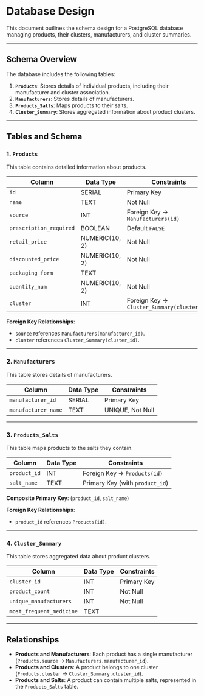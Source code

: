 # Database Design

This document outlines the schema design for a PostgreSQL database managing products, their clusters, manufacturers, and cluster summaries.

---

## **Schema Overview**

The database includes the following tables:

1. **`Products`**: Stores details of individual products, including their manufacturer and cluster association.
2. **`Manufacturers`**: Stores details of manufacturers.
3. **`Products_Salts`**: Maps products to their salts.
4. **`Cluster_Summary`**: Stores aggregated information about product clusters.

---

## **Tables and Schema**

### 1. **`Products`**
This table contains detailed information about products.

| Column               | Data Type      | Constraints                          |
|----------------------|----------------|--------------------------------------|
| `id`                 | SERIAL         | Primary Key                          |
| `name`               | TEXT           | Not Null                             |
| `source`             | INT            | Foreign Key → `Manufacturers(id)`    |
| `prescription_required` | BOOLEAN      | Default `FALSE`                      |
| `retail_price`       | NUMERIC(10, 2) | Not Null |
| `discounted_price`       | NUMERIC(10, 2) | Not Null |
| `packaging_form`     | TEXT           |                                      |
| `quantity_num`       | NUMERIC(10, 2) | Not Null |
| `cluster`            | INT            | Foreign Key → `Cluster_Summary(cluster_id)` |

**Foreign Key Relationships**:
- `source` references `Manufacturers(manufacturer_id)`.
- `cluster` references `Cluster_Summary(cluster_id)`.

---

### 2. **`Manufacturers`**
This table stores details of manufacturers.

| Column              | Data Type      | Constraints        |
|---------------------|----------------|--------------------|
| `manufacturer_id`   | SERIAL         | Primary Key        |
| `manufacturer_name` | TEXT           | UNIQUE, Not Null   |

---

### 3. **`Products_Salts`**
This table maps products to the salts they contain.

| Column      | Data Type | Constraints                  |
|-------------|-----------|------------------------------|
| `product_id`| INT       | Foreign Key → `Products(id)` |
| `salt_name` | TEXT      | Primary Key (with `product_id`) |

**Composite Primary Key**: (`product_id`, `salt_name`)

**Foreign Key Relationships**:
- `product_id` references `Products(id)`.
---

### 4. **`Cluster_Summary`**
This table stores aggregated data about product clusters.

| Column                  | Data Type      | Constraints                          |
|-------------------------|----------------|--------------------------------------|
| `cluster_id`            | INT            | Primary Key                          |
| `product_count`         | INT            | Not Null |
| `unique_manufacturers`  | INT            | Not Null |
| `most_frequent_medicine`| TEXT           |                                      |

---

## **Relationships**

- **Products and Manufacturers**: Each product has a single manufacturer (`Products.source` → `Manufacturers.manufacturer_id`).
- **Products and Clusters**: A product belongs to one cluster (`Products.cluster` → `Cluster_Summary.cluster_id`).
- **Products and Salts**: A product can contain multiple salts, represented in the `Products_Salts` table.
